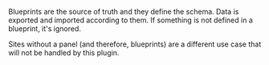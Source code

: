 Blueprints are the source of truth and they define the schema. Data is exported
and imported according to them. If something is not defined in a blueprint, it's
ignored.

Sites without a panel (and therefore, blueprints) are a different use case that
will not be handled by this plugin.
